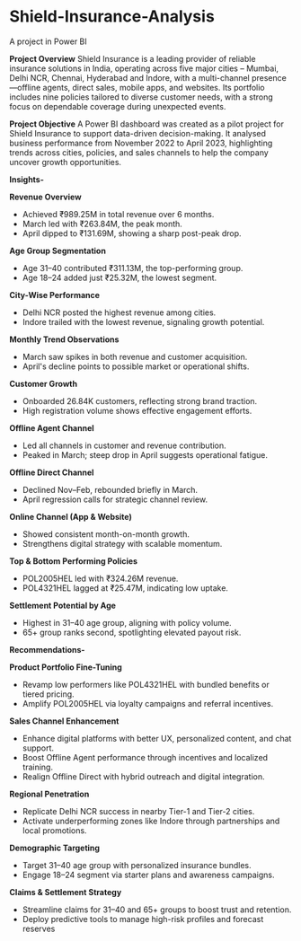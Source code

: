 # Shield-Insurance-Analysis
A project in Power BI 


**Project Overview**
Shield Insurance is a leading provider of reliable insurance solutions in India, operating across five major cities – Mumbai, Delhi NCR, Chennai, Hyderabad and Indore, with a multi-channel presence—offline agents, direct sales, mobile apps, and websites. Its portfolio includes nine policies tailored to diverse customer needs, with a strong focus on dependable coverage during unexpected events.


**Project Objective**
A Power BI dashboard was created as a pilot project for Shield Insurance to support data-driven decision-making. It analysed business performance from November 2022 to April 2023, highlighting trends across cities, policies, and sales channels to help the company uncover growth opportunities.


**Insights-**

**Revenue Overview**
- Achieved ₹989.25M in total revenue over 6 months.
- March led with ₹263.84M, the peak month.
- April dipped to ₹131.69M, showing a sharp post-peak drop.

**Age Group Segmentation**
- Age 31–40 contributed ₹311.13M, the top-performing group.
- Age 18–24 added just ₹25.32M, the lowest segment.

**City-Wise Performance**
- Delhi NCR posted the highest revenue among cities.
- Indore trailed with the lowest revenue, signaling growth potential.

**Monthly Trend Observations**
- March saw spikes in both revenue and customer acquisition.
- April's decline points to possible market or operational shifts.

**Customer Growth**
- Onboarded 26.84K customers, reflecting strong brand traction.
- High registration volume shows effective engagement efforts.

**Offline Agent Channel**
- Led all channels in customer and revenue contribution.
- Peaked in March; steep drop in April suggests operational fatigue.

**Offline Direct Channel**
- Declined Nov–Feb, rebounded briefly in March.
- April regression calls for strategic channel review.

**Online Channel (App & Website)**
- Showed consistent month-on-month growth.
- Strengthens digital strategy with scalable momentum.

**Top & Bottom Performing Policies**
- POL2005HEL led with ₹324.26M revenue.
- POL4321HEL lagged at ₹25.47M, indicating low uptake.

**Settlement Potential by Age**
- Highest in 31–40 age group, aligning with policy volume.
- 65+ group ranks second, spotlighting elevated payout risk.


**Recommendations-**

**Product Portfolio Fine-Tuning**
- Revamp low performers like POL4321HEL with bundled benefits or tiered pricing.
- Amplify POL2005HEL via loyalty campaigns and referral incentives.

**Sales Channel Enhancement**
- Enhance digital platforms with better UX, personalized content, and chat support.
- Boost Offline Agent performance through incentives and localized training.
- Realign Offline Direct with hybrid outreach and digital integration.

**Regional Penetration**
- Replicate Delhi NCR success in nearby Tier-1 and Tier-2 cities.
- Activate underperforming zones like Indore through partnerships and local promotions.

**Demographic Targeting**
- Target 31–40 age group with personalized insurance bundles.
- Engage 18–24 segment via starter plans and awareness campaigns.

**Claims & Settlement Strategy**
- Streamline claims for 31–40 and 65+ groups to boost trust and retention.
- Deploy predictive tools to manage high-risk profiles and forecast reserves



